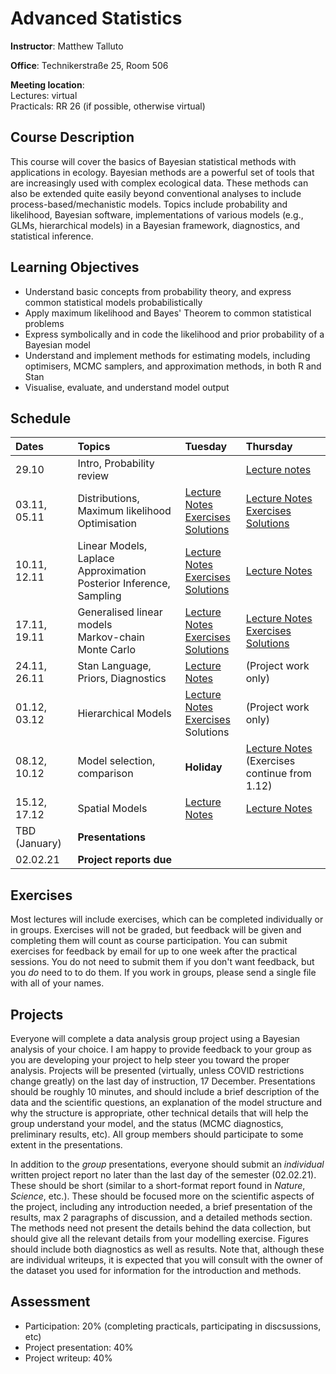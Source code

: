 # Advanced Statistics
**Instructor**: Matthew Talluto

**Office**: Technikerstraße 25, Room 506

**Meeting location**:  
Lectures: virtual  
Practicals: RR 26 (if possible, otherwise virtual)


## Course Description

This course will cover the basics of Bayesian statistical methods with applications in ecology. Bayesian methods are a powerful set of tools that are increasingly used with complex ecological data. These methods can also be extended quite easily beyond conventional analyses to include process-based/mechanistic models. Topics include probability and likelihood, Bayesian software, implementations of various models (e.g., GLMs, hierarchical models) in a Bayesian framework, diagnostics, and statistical inference.

## Learning Objectives

* Understand basic concepts from probability theory, and express common statistical models probabilistically
* Apply maximum likelihood and Bayes' Theorem to common statistical problems
* Express symbolically and in code the likelihood and prior probability of a Bayesian model
* Understand and implement methods for estimating models, including optimisers, MCMC samplers, and approximation methods, in both R and Stan
* Visualise, evaluate, and understand model output


## Schedule

|Dates       |Topics                                                    |Tuesday    |Thursday |
| :---       |  :---                                                                 |   :---    |:---     |
|29.10       |Intro, Probability review                                              |           |[Lecture notes](1_probability)|
|03.11, 05.11|Distributions, Maximum likelihood<br/>Optimisation                     |[Lecture Notes](2_distributions)<br/>[Exercises](exercises/2_distributions_ex.html)<br/>[Solutions](exercises/2_distributions_soln.html)|[Lecture Notes](3_mle)<br/>[Exercises](exercises/3_mle_ex.html)<br/>[Solutions](exercises/3_mle_soln.html)|
|10.11, 12.11|Linear Models, Laplace Approximation<br/>Posterior Inference, Sampling |[Lecture Notes](4_lm_laplace)<br/> [Exercises](exercises/4_5_lm_exercises.html)<br/>[Solutions](exercises/4_5_lm_soln.html)|[Lecture Notes](5_posterior_inference)|
|17.11, 19.11|Generalised linear models<br/>Markov-chain Monte Carlo                 |[Lecture Notes](6_mcmc)<br/>[Exercises](exercises/6_mcmc_exercises.html)<br/>[Solutions](exercises/6_mcmc_soln.html)|[Lecture Notes](7_glm)<br/>[Exercises](exercises/7_glm_exercises.html)<br/>[Solutions](8_stan.html#(16))|
|24.11, 26.11|Stan Language, Priors, Diagnostics<br/>                                |[Lecture Notes](8_stan)    | (Project work only)|
|01.12, 03.12|Hierarchical Models			                                             |[Lecture Notes](9_hm)<br/>[Exercises](exercises/9_hm_exercises.html)<br/>Solutions|(Project work only)|
|08.12, 10.12|Model selection, comparison                                            |**Holiday**|[Lecture Notes](10_model_selection)<br/>(Exercises continue from 1.12)  |
|15.12, 17.12|Spatial Models                                     |[Lecture Notes](11_spatial_gp)|[Lecture Notes](12_gp_implementation)<br/> |
|TBD (January)|**Presentations**|
|02.02.21|**Project reports due**|


## Exercises
Most lectures will include exercises, which can be completed individually or in groups. Exercises will not be graded, but feedback will be given and completing them will count as course participation. You can submit exercises for feedback by email for up to one week after the practical sessions. You do not need to submit them if you don't want feedback, but you *do* need to to do them. If you work in groups, please send a single file with all of your names. 

## Projects
Everyone will complete a data analysis group project using a Bayesian analysis of your choice. I am happy to provide feedback to your group as you are developing your project to help steer you toward the proper analysis. Projects will be presented (virtually, unless COVID restrictions change greatly) on the last day of instruction, 17 December. Presentations should be roughly 10 minutes, and should include a brief description of the data and the scientific questions, an explanation of the model structure and why the structure is appropriate, other technical details that will help the group understand your model, and the status (MCMC diagnostics, preliminary results, etc). All group members should participate to some extent in the presentations.

In addition to the *group* presentations, everyone should submit an *individual* written project report no later than the last day of the semester (02.02.21). These should be short (similar to a short-format report found in *Nature*, *Science*, etc.). These should be focused more on the scientific aspects of the project, including any introduction needed, a brief presentation of the results, max 2 paragraphs of discussion, and a detailed methods section. The methods need not present the details behind the data collection, but should give all the relevant details from your modelling exercise. Figures should include both diagnostics as well as results. Note that, although these are individual writeups, it is expected that you will consult with the owner of the dataset you used for information for the introduction and methods.

## Assessment
* Participation: 20% (completing practicals, participating in discsussions, etc)
* Project presentation: 40%
* Project writeup: 40%



